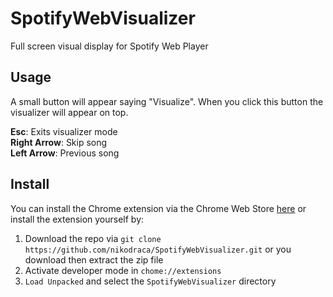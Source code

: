 # SpotifyWebVisualizer

Full screen visual display for Spotify Web Player

## Usage

A small button will appear saying "Visualize". When you click this button the visualizer will appear on top.

<b>Esc</b>: Exits visualizer mode <br>
<b>Right Arrow</b>: Skip song <br>
<b>Left Arrow</b>: Previous song

## Install

You can install the Chrome extension via the Chrome Web Store  [here](https://chrome.google.com/webstore/detail/spotify-web-visualizer/cioamabllelecbeliakinadcmlilkigp) or install the extension yourself by:


1. Download the repo via `git clone https://github.com/nikodraca/SpotifyWebVisualizer.git` or you download then extract the zip file
2. Activate developer mode in `chome://extensions`
3. `Load Unpacked` and select the `SpotifyWebVisualizer` directory
